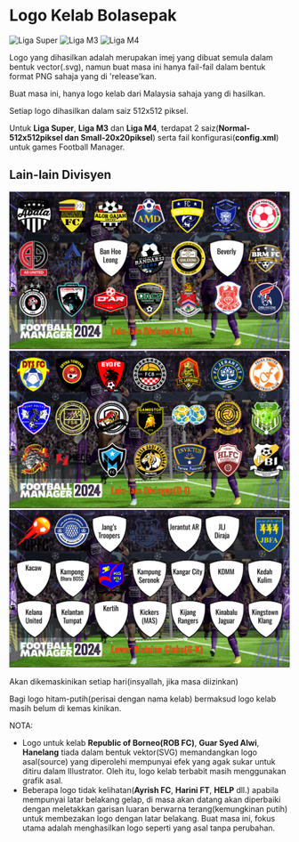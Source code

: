 # Logo Kelab Bolasepak

![Liga Super](https://github.com/ChopCokia/Logo-Kelab-Bolasepak/blob/main/Malaysia/Liga%20Super.jpg)
![Liga M3](https://github.com/ChopCokia/Logo-Kelab-Bolasepak/blob/main/Malaysia/Liga%20M3.jpg)
![Liga M4](https://github.com/ChopCokia/Logo-Kelab-Bolasepak/blob/main/Malaysia/Liga%20M4.jpg)

Logo yang dihasilkan adalah merupakan imej yang dibuat semula dalam bentuk vector(.svg), namun buat masa ini hanya fail-fail dalam bentuk format PNG sahaja yang di 'release'kan.

Buat masa ini, hanya logo kelab dari Malaysia sahaja yang di hasilkan.

Setiap logo dihasilkan dalam saiz 512x512 piksel.

Untuk **Liga Super**, **Liga M3** dan **Liga M4**, terdapat 2 saiz(**Normal-512x512piksel dan Small-20x20piksel**) serta fail konfigurasi(**config.xml**) untuk games Football Manager.

## Lain-lain Divisyen

![Lain-lain Divisyem(A-D)](https://github.com/ChopCokia/Logo-Kelab-Bolasepak/blob/main/Malaysia/Lain-lain-Divisyen(A-D).jpg)
![Lain-lain Divisyem(D-I)](https://github.com/ChopCokia/Logo-Kelab-Bolasepak/blob/main/Malaysia/Lain-lain-Divisyen(D-I).jpg)
![Lain-lain Divisyem(G-K)](https://github.com/ChopCokia/Logo-Kelab-Bolasepak/blob/main/Malaysia/Lain-lain-Divisyen(G-K).jpg)

Akan dikemaskinikan setiap hari(insyallah, jika masa diizinkan)

Bagi logo hitam-putih(perisai dengan nama kelab) bermaksud logo kelab masih belum di kemas kinikan.

NOTA: 

  - Logo untuk kelab **Republic of Borneo(ROB FC)**, **Guar Syed Alwi**, **Hanelang** tiada dalam bentuk vektor(SVG) memandangkan logo asal(source) yang diperolehi mempunyai efek yang agak sukar untuk ditiru dalam Illustrator. Oleh itu, logo kelab terbabit masih menggunakan grafik asal.
  - Beberapa logo tidak kelihatan(**Ayrish FC**, **Harini FT**, **HELP** dll.) apabila mempunyai latar belakang gelap, di masa akan datang akan diperbaiki dengan meletakkan garisan luaran berwarna terang(kemungkinan putih) untuk membezakan logo dengan latar belakang. Buat masa ini, fokus utama adalah menghasilkan logo seperti yang asal tanpa perubahan.
  

